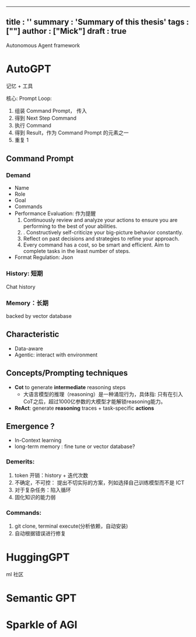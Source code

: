 
---
title : ''
summary : 'Summary of this thesis'
tags : [""]
author : ["Mick"]
draft : true
---


Autonomous Agent framework
# AutoGPT
记忆 + 工具

核心: Prompt Loop:

1. 组装 Command Prompt， 传入
2. 得到 Next Step Command
3. 执行 Command
4. 得到 Result，作为 Command Prompt 的元素之一
5. 重复 1

## Command Prompt

### Demand
* Name
* Role
* Goal
* Commands
* Performance Evaluation: 作为提醒
	1. Continuously review and analyze your actions to ensure you are performing to the best of your abilities. 
	2. . Constructively self-criticize your big-picture behavior constantly. 
	3. Reflect on past decisions and strategies to refine your approach. 
	4. Every command has a cost, so be smart and efficient. Aim to complete tasks in the least number of steps.
* Format Regulation: Json

### History: 短期
Chat history


### Memory：长期
backed by vector database



  


## Characteristic
* Data-aware
* Agentic: interact with environment

## Concepts/Prompting techniques
* **Cot** to generate **intermediate** reasoning steps
	* 大语言模型的推理（reasoning）是一种涌现行为，具体指: 只有在引入CoT之后，超过1000亿参数的大模型才能解锁reasoning能力。
* **ReAct**: generate **reasoning** traces + task-specific **actions**


## Emergence ?
* In-Context learning
* long-term memory : fine tune or vector database?

### Demerits:
1. token 开销：history + 迭代次数
2. 不确定，不可控： 提出不切实际的方案，列如选择自己训练模型而不是 ICT
3. 对于复杂任务：陷入循环
4. 固化知识的能力弱

### Commands:
1. git clone, terminal execute(分析依赖，自动安装)
2. 自动根据错误进行修复



# HuggingGPT
ml 社区



# Semantic GPT

# Sparkle of AGI